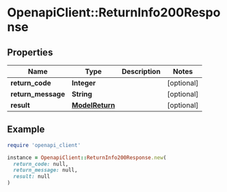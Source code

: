 # OpenapiClient::ReturnInfo200Response

## Properties

| Name | Type | Description | Notes |
| ---- | ---- | ----------- | ----- |
| **return_code** | **Integer** |  | [optional] |
| **return_message** | **String** |  | [optional] |
| **result** | [**ModelReturn**](ModelReturn.md) |  | [optional] |

## Example

```ruby
require 'openapi_client'

instance = OpenapiClient::ReturnInfo200Response.new(
  return_code: null,
  return_message: null,
  result: null
)
```

